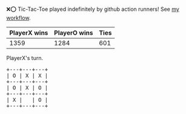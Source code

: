 :x::o: Tic-Tac-Toe played indefinitely by github action runners! See [my workflow](.github/workflows/play.yaml).

|PlayerX wins|PlayerO wins|Ties|
|-|-|-|
|1359|1284|601|

PlayerX's turn.

<pre>
+---+---+---+
| O | X | X |
+---+---+---+
| O | X | O |
+---+---+---+
| X |   | O |
+---+---+---+
</pre>
